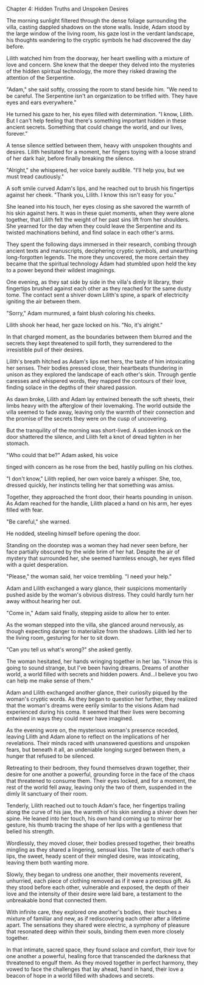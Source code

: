 Chapter 4: Hidden Truths and Unspoken Desires

The morning sunlight filtered through the dense foliage surrounding the villa, casting dappled shadows on the stone walls. Inside, Adam stood by the large window of the living room, his gaze lost in the verdant landscape, his thoughts wandering to the cryptic symbols he had discovered the day before.

Lilith watched him from the doorway, her heart swelling with a mixture of love and concern. She knew that the deeper they delved into the mysteries of the hidden spiritual technology, the more they risked drawing the attention of the Serpentine.

"Adam," she said softly, crossing the room to stand beside him. "We need to be careful. The Serpentine isn't an organization to be trifled with. They have eyes and ears everywhere."

He turned his gaze to her, his eyes filled with determination. "I know, Lilith. But I can't help feeling that there's something important hidden in these ancient secrets. Something that could change the world, and our lives, forever."

A tense silence settled between them, heavy with unspoken thoughts and desires. Lilith hesitated for a moment, her fingers toying with a loose strand of her dark hair, before finally breaking the silence.

"Alright," she whispered, her voice barely audible. "I'll help you, but we must tread cautiously."

A soft smile curved Adam's lips, and he reached out to brush his fingertips against her cheek. "Thank you, Lilith. I know this isn't easy for you."

She leaned into his touch, her eyes closing as she savored the warmth of his skin against hers. It was in these quiet moments, when they were alone together, that Lilith felt the weight of her past sins lift from her shoulders. She yearned for the day when they could leave the Serpentine and its twisted machinations behind, and find solace in each other's arms.

They spent the following days immersed in their research, combing through ancient texts and manuscripts, deciphering cryptic symbols, and unearthing long-forgotten legends. The more they uncovered, the more certain they became that the spiritual technology Adam had stumbled upon held the key to a power beyond their wildest imaginings.

One evening, as they sat side by side in the villa's dimly lit library, their fingertips brushed against each other as they reached for the same dusty tome. The contact sent a shiver down Lilith's spine, a spark of electricity igniting the air between them.

"Sorry," Adam murmured, a faint blush coloring his cheeks.

Lilith shook her head, her gaze locked on his. "No, it's alright."

In that charged moment, as the boundaries between them blurred and the secrets they kept threatened to spill forth, they surrendered to the irresistible pull of their desires.

Lilith's breath hitched as Adam's lips met hers, the taste of him intoxicating her senses. Their bodies pressed close, their heartbeats thundering in unison as they explored the landscape of each other's skin. Through gentle caresses and whispered words, they mapped the contours of their love, finding solace in the depths of their shared passion.

As dawn broke, Lilith and Adam lay entwined beneath the soft sheets, their limbs heavy with the afterglow of their lovemaking. The world outside the villa seemed to fade away, leaving only the warmth of their connection and the promise of the secrets they were on the cusp of uncovering.

But the tranquility of the morning was short-lived. A sudden knock on the door shattered the silence, and Lilith felt a knot of dread tighten in her stomach.

"Who could that be?" Adam asked, his voice

tinged with concern as he rose from the bed, hastily pulling on his clothes.

"I don't know," Lilith replied, her own voice barely a whisper. She, too, dressed quickly, her instincts telling her that something was amiss.

Together, they approached the front door, their hearts pounding in unison. As Adam reached for the handle, Lilith placed a hand on his arm, her eyes filled with fear.

"Be careful," she warned.

He nodded, steeling himself before opening the door.

Standing on the doorstep was a woman they had never seen before, her face partially obscured by the wide brim of her hat. Despite the air of mystery that surrounded her, she seemed harmless enough, her eyes filled with a quiet desperation.

"Please," the woman said, her voice trembling. "I need your help."

Adam and Lilith exchanged a wary glance, their suspicions momentarily pushed aside by the woman's obvious distress. They could hardly turn her away without hearing her out.

"Come in," Adam said finally, stepping aside to allow her to enter.

As the woman stepped into the villa, she glanced around nervously, as though expecting danger to materialize from the shadows. Lilith led her to the living room, gesturing for her to sit down.

"Can you tell us what's wrong?" she asked gently.

The woman hesitated, her hands wringing together in her lap. "I know this is going to sound strange, but I've been having dreams. Dreams of another world, a world filled with secrets and hidden powers. And...I believe you two can help me make sense of them."

Adam and Lilith exchanged another glance, their curiosity piqued by the woman's cryptic words. As they began to question her further, they realized that the woman's dreams were eerily similar to the visions Adam had experienced during his coma. It seemed that their lives were becoming entwined in ways they could never have imagined.

As the evening wore on, the mysterious woman's presence receded, leaving Lilith and Adam alone to reflect on the implications of her revelations. Their minds raced with unanswered questions and unspoken fears, but beneath it all, an undeniable longing surged between them, a hunger that refused to be silenced.

Retreating to their bedroom, they found themselves drawn together, their desire for one another a powerful, grounding force in the face of the chaos that threatened to consume them. Their eyes locked, and for a moment, the rest of the world fell away, leaving only the two of them, suspended in the dimly lit sanctuary of their room.

Tenderly, Lilith reached out to touch Adam's face, her fingertips trailing along the curve of his jaw, the warmth of his skin sending a shiver down her spine. He leaned into her touch, his own hand coming up to mirror her gesture, his thumb tracing the shape of her lips with a gentleness that belied his strength.

Wordlessly, they moved closer, their bodies pressed together, their breaths mingling as they shared a lingering, sensual kiss. The taste of each other's lips, the sweet, heady scent of their mingled desire, was intoxicating, leaving them both wanting more.

Slowly, they began to undress one another, their movements reverent, unhurried, each piece of clothing removed as if it were a precious gift. As they stood before each other, vulnerable and exposed, the depth of their love and the intensity of their desire were laid bare, a testament to the unbreakable bond that connected them.

With infinite care, they explored one another's bodies, their touches a mixture of familiar and new, as if rediscovering each other after a lifetime apart. The sensations they shared were electric, a symphony of pleasure that resonated deep within their souls, binding them even more closely together.

In that intimate, sacred space, they found solace and comfort, their love for one another a powerful, healing force that transcended the darkness that threatened to engulf them. As they moved together in perfect harmony, they vowed to face the challenges that lay ahead, hand in hand, their love a beacon of hope in a world filled with shadows and secrets.
